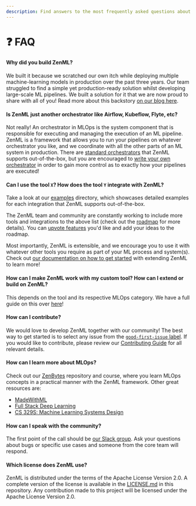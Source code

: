 ```yaml
---
description: Find answers to the most frequently asked questions about ZenML.
---
```


# ❓ FAQ

#### Why did you build ZenML?

We built it because we scratched our own itch while deploying multiple machine-learning models in production over the
past three years. Our team struggled to find a simple yet production-ready solution whilst developing large-scale ML
pipelines. We built a solution for it that we are now proud to share with all of you! Read more about this
backstory [on our blog here](https://blog.zenml.io/why-zenml/).

#### Is ZenML just another orchestrator like Airflow, Kubeflow, Flyte, etc?

Not really! An orchestrator in MLOps is the system component that is responsible for executing and managing the
execution of an ML pipeline. ZenML is a framework that allows you to run your pipelines on whatever orchestrator you
like, and we coordinate with all the other parts of an ML system in production. There
are [standard orchestrators](/docs/book/user-guide/component-guide/orchestrators/orchestrators.md) that ZenML supports out-of-the-box,
but you are encouraged to [write your own orchestrator](/docs/book/user-guide/component-guide/orchestrators/custom.md) in order to gain
more control as to exactly how your pipelines are executed!

#### Can I use the tool `X`? How does the tool `Y` integrate with ZenML?

Take a look at our [examples](https://github.com/zenml-io/zenml/tree/main/examples) directory, which showcases detailed
examples for each integration that ZenML supports out-of-the-box.

The ZenML team and community are constantly working to include more tools and integrations to the above list (check out
the [roadmap](https://zenml.io/roadmap) for more details). You can [upvote features](https://zenml.io/discussion) you'd
like and add your ideas to the roadmap.

Most importantly, ZenML is extensible, and we encourage you to use it with whatever other tools you require as part of
your ML process and system(s). Check out [our documentation on how to get started](../introduction.md)
with extending ZenML to learn more!

#### How can I make ZenML work with my custom tool? How can I extend or build on ZenML?

This depends on the tool and its respective MLOps category. We have a full guide on this
over [here](/docs/book/platform-guide/set-up-your-mlops-platform/implement-a-custom-stack-component.md)!

#### How can I contribute?

We would love to develop ZenML together with our community! The best way to get started is to select any issue from
the [`good-first-issue` label](https://github.com/zenml-io/zenml/labels/good%20first%20issue). If you would like to
contribute, please review our [Contributing Guide](https://github.com/zenml-io/zenml/blob/main/CONTRIBUTING.md) for all
relevant details.

#### How can I learn more about MLOps?

Check out our [ZenBytes](https://github.com/zenml-io/zenbytes) repository and course, where you learn MLOps concepts in
a practical manner with the ZenML framework. Other great resources are:

* [MadeWithML](https://madewithml.com/)
* [Full Stack Deep Learning](https://fullstackdeeplearning.com/)
* [CS 329S: Machine Learning Systems Design](https://stanford-cs329s.github.io/)

#### How can I speak with the community?

The first point of the call should be [our Slack group](https://zenml.io/slack-invite/). Ask your questions about bugs
or specific use cases and someone from the core team will respond.

#### Which license does ZenML use?

ZenML is distributed under the terms of the Apache License Version 2.0. A complete version of the license is available
in the [LICENSE.md](https://github.com/zenml-io/zenml/blob/main/LICENSE) in this repository. Any contribution made to
this project will be licensed under the Apache License Version 2.0.